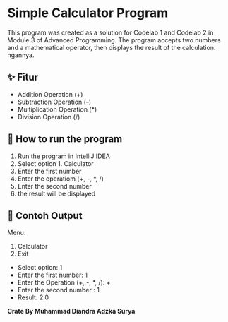 # Simple Calculator Program
This program was created as a solution for Codelab 1 and Codelab 2 in Module 3 of Advanced Programming.
The program accepts two numbers and a mathematical operator, then displays the result of the calculation.
ngannya.

## ✨ **Fitur**
- Addition Operation (+)
- Subtraction Operation (-)
- Multiplication Operation (*)
- Division Operation (/)

## 🚀 **How to run the program**
1. Run the program in IntelliJ IDEA
2. Select option 1. Calculator
3. Enter the first number
4. Enter the operatiom (+, -, *, /)
5. Enter the second number 
6. the result will be displayed

## **📌 Contoh Output**
Menu:
1. Calculator
2. Exit 
- Select option: 1
- Enter the first number: 1
- Enter the Operation (+, -, *, /): +
- Enter the second number : 1
- Result: 2.0





**Crate By Muhammad Diandra Adzka Surya** 
